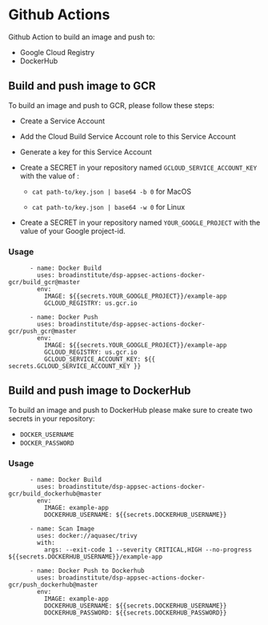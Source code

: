 # Github Actions

Github Action to build an image and push to:
- Google Cloud Registry
- DockerHub

## Build and push image to GCR

To build an image and push to GCR, please follow these steps: 
- Create a Service Account
- Add the Cloud Build Service Account role to this Service Account
- Generate a key for this Service Account
- Create a SECRET in your repository named `GCLOUD_SERVICE_ACCOUNT_KEY` with the value of :
  
  -  `cat path-to/key.json | base64 -b 0` for MacOS 

  -  `cat path-to/key.json | base64 -w 0` for Linux 

- Create a SECRET in your repository named `YOUR_GOOGLE_PROJECT` with the value of your Google project-id. 

### Usage

```
      - name: Docker Build
        uses: broadinstitute/dsp-appsec-actions-docker-gcr/build_gcr@master
        env:
          IMAGE: ${{secrets.YOUR_GOOGLE_PROJECT}}/example-app
          GCLOUD_REGISTRY: us.gcr.io

      - name: Docker Push
        uses: broadinstitute/dsp-appsec-actions-docker-gcr/push_gcr@master
        env:
          IMAGE: ${{secrets.YOUR_GOOGLE_PROJECT}}/example-app
          GCLOUD_REGISTRY: us.gcr.io
          GCLOUD_SERVICE_ACCOUNT_KEY: ${{ secrets.GCLOUD_SERVICE_ACCOUNT_KEY }} 
```

## Build and push image to DockerHub

To build an image and push to DockerHub please make sure to create two secrets in your repository: 

 - `DOCKER_USERNAME`
 - `DOCKER_PASSWORD`

### Usage

```
      - name: Docker Build
        uses: broadinstitute/dsp-appsec-actions-docker-gcr/build_dockerhub@master
        env:
          IMAGE: example-app
          DOCKERHUB_USERNAME: ${{secrets.DOCKERHUB_USERNAME}}

      - name: Scan Image
        uses: docker://aquasec/trivy
        with:
          args: --exit-code 1 --severity CRITICAL,HIGH --no-progress ${{secrets.DOCKERHUB_USERNAME}}/example-app

      - name: Docker Push to Dockerhub
        uses: broadinstitute/dsp-appsec-actions-docker-gcr/push_dockerhub@master
        env:
          IMAGE: example-app
          DOCKERHUB_USERNAME: ${{secrets.DOCKERHUB_USERNAME}}
          DOCKERHUB_PASSWORD: ${{secrets.DOCKERHUB_PASSWORD}}
```
